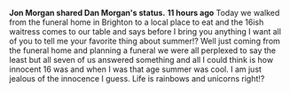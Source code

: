 **Jon Morgan shared Dan Morgan's status.**
**11 hours ago**
Today we walked from the funeral home in Brighton to a local place to eat and the 16ish waitress comes to our table and says before I bring you anything I want all of you to tell me your favorite thing about summer!? Well just coming from the funeral home and planning a funeral we were all perplexed to say the least but all seven of us answered something and all I could think is how innocent 16 was and when I was that age summer was cool. I am just jealous of the innocence I guess. Life is rainbows and unicorns right!?